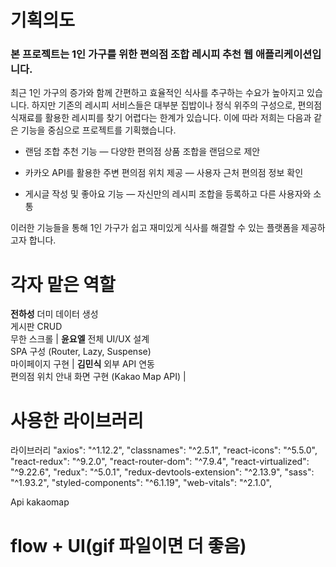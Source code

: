 # 기획의도

### 본 프로젝트는 1인 가구를 위한 편의점 조합 레시피 추천 웹 애플리케이션입니다.

최근 1인 가구의 증가와 함께 간편하고 효율적인 식사를 추구하는 수요가 높아지고 있습니다.
하지만 기존의 레시피 서비스들은 대부분 집밥이나 정식 위주의 구성으로,
편의점 식재료를 활용한 레시피를 찾기 어렵다는 한계가 있습니다.
이에 따라 저희는 다음과 같은 기능을 중심으로 프로젝트를 기획했습니다.

- 랜덤 조합 추천 기능 — 다양한 편의점 상품 조합을 랜덤으로 제안

- 카카오 API를 활용한 주변 편의점 위치 제공 — 사용자 근처 편의점 정보 확인

- 게시글 작성 및 좋아요 기능 — 자신만의 레시피 조합을 등록하고 다른 사용자와 소통

이러한 기능들을 통해 1인 가구가 쉽고 재미있게 식사를 해결할 수 있는 플랫폼을 제공하고자 합니다.

# 각자 맡은 역할

**전하성** 더미 데이터 생성<br>게시판 CRUD<br>무한 스크롤 |
**윤요엘** 전체 UI/UX 설계<br>SPA 구성 (Router, Lazy, Suspense)<br>마이페이지 구현 |
**김민식** 외부 API 연동<br>편의점 위치 안내 화면 구현 (Kakao Map API) |

# 사용한 라이브러리

라이브러리
"axios": "^1.12.2",
"classnames": "^2.5.1",
"react-icons": "^5.5.0",
"react-redux": "^9.2.0",
"react-router-dom": "^7.9.4",
"react-virtualized": "^9.22.6",
"redux": "^5.0.1",
"redux-devtools-extension": "^2.13.9",
"sass": "^1.93.2",
"styled-components": "^6.1.19",
"web-vitals": "^2.1.0",

Api
kakaomap

# flow + UI(gif 파일이면 더 좋음)
